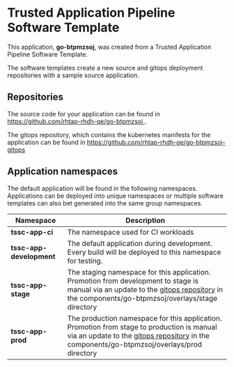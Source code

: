 # Trusted Application Pipeline Software Template

This application, **go-btpmzsoj**, was created from a Trusted Application Pipeline Software Template.

The software templates create a new source and gitops deployment repositories with a sample source application. 

## Repositories

The source code for your application can be found in [https://github.com/rhtap-rhdh-qe/go-btpmzsoj ](https://github.com/rhtap-rhdh-qe/go-btpmzsoj ).
 
The gitops repository, which contains the kubernetes manifests for the application can be found in 
[https://github.com/rhtap-rhdh-qe/go-btpmzsoj-gitops ](https://github.com/rhtap-rhdh-qe/go-btpmzsoj-gitops ) 

## Application namespaces 

The default application will be found in the following namespaces. Applications can be deployed into unique namespaces or multiple software templates can also bet generated into the same group namespaces.  

|  Namespace   |  Description   |  
| -------- | -------- |
| **tssc-app-ci** | The namespace used for CI workloads |
| **tssc-app-development** | The default application during development. Every build will be deployed to this namespace for testing. |
| **tssc-app-stage** | The staging namespace for this application. Promotion from development to stage is manual via an update to the [gitops repository](https://github.com/rhtap-rhdh-qe/go-btpmzsoj-gitops ) in the components/go-btpmzsoj/overlays/stage directory |
| **tssc-app-prod** | The production namespace for this application. Promotion from stage to production is manual via an update to the [gitops repository](https://github.com/rhtap-rhdh-qe/go-btpmzsoj-gitops ) in the components/go-btpmzsoj/overlays/prod directory |